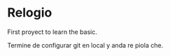 # Relogio
First proyect to learn the basic.

Termine de configurar git en local y anda re piola che.
